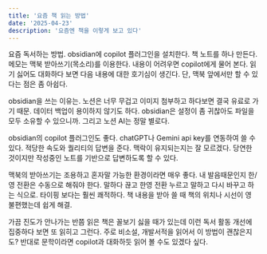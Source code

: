 ```yaml
---
title: '요즘 책 읽는 방법'
date: '2025-04-23'
description: '요즘엔 책을 이렇게 보고 있다'
---
```


요즘 독서하는 방법. obsidian에 copilot 플러그인을 설치한다. 책 노트를 하나 만든다. 메모는 맥북 받아쓰기(목소리)를 이용한다. 내용이 어려우면 copilot에게 물어 본다. 읽기 싫어도 대화하다 보면 다음 내용에 대한 호기심이 생긴다. 단, 맥북 앞에서만 할 수 있다는 점은 좀 아쉽다. 

obsidian을 쓰는 이유는. 노션은 너무 무겁고 이미지 첨부하고 하다보면 결국 유료로 가기 때문. 데이터 백업이 용이하지 않기도 하다. obsidian은 설정이 좀 귀찮아도 파일을 모두 소유할 수 있으니까. 그리고 노션 AI는 정말 별로다. 

obsidian의 copilot 플러그인도 좋다. chatGPT나 Gemini api key를 연동하여 쓸 수 있다. 적당한 속도와 퀄리티의 답변을 준다. 맥락이 유지되는지는 잘 모르겠다. 당연한 것이지만 작성중인 노트를 기반으로 답변하도록 할 수 있다.

맥북의 받아쓰기는 조용하고 혼자말 가능한 환경이라면 매우 좋다. 내 발음때문인지 한/영 전환은 수동으로 해줘야 한다. 말하다 끊고 한영 전환 누르고 말하고 다시 바꾸고 하는 식으로. 타이핑 보다는 훨씬 쾌적하다. 책 내용을 받아 쓸 때 책의 위치나 시선이 영 불편했는데 쉽게 해결.

가끔 진도가 안나가는 반쯤 읽은 책은 꼴보기 싫을 때가 있는데 이런 독서 활동 개선에 집중하다 보면 또 읽히고 그런다. 주로 비소설, 개발서적을 읽어서 이 방법이 괜찮은지도? 반대로 문학이라면 copilot과 대화하듯 읽어 볼 수도 있겠다 싶다.

